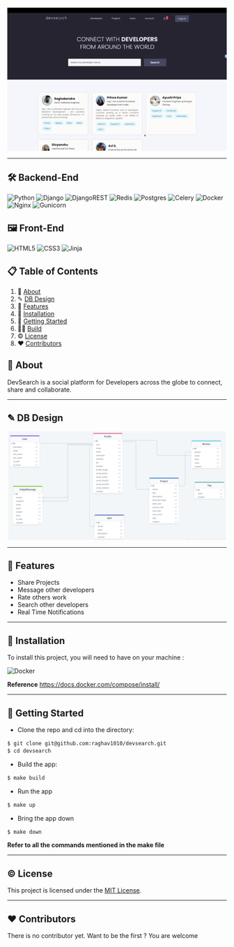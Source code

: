 
![](devSearch.gif)

---

## 🛠️ Backend-End


![Python](https://img.shields.io/badge/-Python-black?style=for-the-badge&logoColor=white&logo=Python&color=2F73BF)
![Django](https://img.shields.io/badge/django-%23092E20.svg?style=for-the-badge&logo=django&logoColor=white)
![DjangoREST](https://img.shields.io/badge/DJANGO-REST-ff1709?style=for-the-badge&logo=django&logoColor=white&color=ff1709&labelColor=gray)
![Redis](https://img.shields.io/badge/redis-%23DD0031.svg?style=for-the-badge&logo=redis&logoColor=white)
![Postgres](https://img.shields.io/badge/postgres-%23316192.svg?style=for-the-badge&logo=postgresql&logoColor=white)
![Celery](https://img.shields.io/badge/celery-%23a9cc54.svg?style=for-the-badge&logo=celery&logoColor=ddf4a4)
![Docker](https://img.shields.io/badge/docker-%230db7ed.svg?style=for-the-badge&logo=docker&logoColor=white)
![Nginx](https://img.shields.io/badge/nginx-%23009639.svg?style=for-the-badge&logo=nginx&logoColor=white)
![Gunicorn](https://img.shields.io/badge/gunicorn-%298729.svg?style=for-the-badge&logo=gunicorn&logoColor=white)

## 🖼️ Front-End

![HTML5](https://img.shields.io/badge/html5-%23E34F26.svg?style=for-the-badge&logo=html5&logoColor=white)
![CSS3](https://img.shields.io/badge/css3-%231572B6.svg?style=for-the-badge&logo=css3&logoColor=white)
![Jinja](https://img.shields.io/badge/jinja-white.svg?style=for-the-badge&logo=jinja&logoColor=black)


## 📋 Table of Contents

1. 🤔 [About](#about)
2. ✎ [DB Design](#db-design)
3. 🍁 [Features](#features)
4. 🔨 [Installation](#installation)
5. 🚀 [Getting Started](#getting-started)
6. 👨‍💻 [Build](#build-the-app)
7. ©️ [License](#license)
8. ❤️ [Contributors](#contributors)

## <a name="about">🤔 About</a>

DevSearch is a social platform for Developers across the globe to connect, share and collaborate.

---

## <a name="db-design"> ✎ DB Design</a>

<p align="center">
  <img src="db-design.png" width="500" alt="logo"/>
</p>

---
## <a name="features"> 🍁 Features</a>

* Share Projects 
* Message other developers
* Rate others work
* Search other developers
* Real Time Notifications

---

## <a name="installation">🔨 Installation</a>

To install this project, you will need to have on your machine :

![Docker](https://img.shields.io/badge/docker-%230db7ed.svg?style=for-the-badge&logo=docker&logoColor=white)

**Reference** https://docs.docker.com/compose/install/

---

## <a name="getting-started"> 🚀 Getting Started</a>
- Clone the repo and cd into the directory:

```sh
$ git clone git@github.com:raghav1010/devsearch.git
$ cd devsearch
```

- Build the app:

```sh
$ make build
```

- Run the app

```sh
$ make up
```

- Bring the app down

```sh
$ make down
```
**Refer to all the commands mentioned in the make file**

---
## <a name="license">©️ License</a>

This project is licensed under the [MIT License](http://opensource.org/licenses/MIT).

---
## <a name="contributors">❤️ Contributors</a>

There is no contributor yet. Want to be the first ? You are welcome